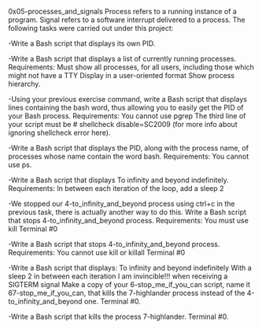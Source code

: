 0x05-processes_and_signals
Process refers to a running instance of a program.
Signal refers to a software interrupt delivered to a process.
The following tasks were carried out under this project:

-Write a Bash script that displays its own PID.

-Write a Bash script that displays a list of currently running
processes.
Requirements:
Must show all processes, for all users, including those which
might not have a TTY
Display in a user-oriented format
Show process hierarchy.

-Using your previous exercise command, write a Bash script that
displays lines containing the bash word, thus allowing you to
easily get the PID of your Bash process.
Requirements:
You cannot use pgrep
The third line of your script must be # shellcheck disable=SC2009
(for more info about ignoring shellcheck error here).

-Write a Bash script that displays the PID, along with the process
name, of processes whose name contain the word bash.
Requirements:
You cannot use ps.

-Write a Bash script that displays To infinity and beyond indefinitely.
Requirements:
In between each iteration of the loop, add a sleep 2

-We stopped our 4-to_infinity_and_beyond process using ctrl+c
in the previous task, there is actually another way to do this.
Write a Bash script that stops 4-to_infinity_and_beyond process.
Requirements:
You must use kill
Terminal #0

-Write a Bash script that stops 4-to_infinity_and_beyond process.
Requirements:
You cannot use kill or killall
Terminal #0

-Write a Bash script that displays:
To infinity and beyond indefinitely
With a sleep 2 in between each iteration
I am invincible!!! when receiving a SIGTERM signal
Make a copy of your 6-stop_me_if_you_can script, name it
67-stop_me_if_you_can, that kills the 7-highlander process instead
of the 4-to_infinity_and_beyond one.
Terminal #0.

-Write a Bash script that kills the process 7-highlander.
Terminal #0.